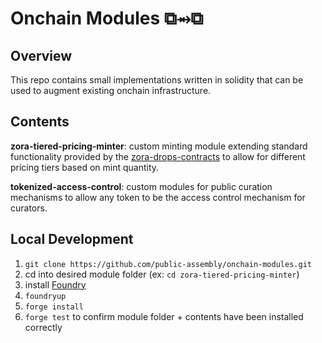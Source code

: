 # Onchain Modules ⧉⥇⧉

## Overview
This repo contains small implementations written in solidity that can be used to augment existing onchain infrastructure.

## Contents
**zora-tiered-pricing-minter**: custom minting module extending standard functionality provided by the [zora-drops-contracts](https://github.com/ourzora/zora-drops-contracts) to allow for different pricing tiers based on mint quantity.

**tokenized-access-control**: custom modules for public curation mechanisms to allow any token to be the access control mechanism for curators.

## Local Development

1. `git clone https://github.com/public-assembly/onchain-modules.git`
2. cd into desired module folder (ex: `cd zora-tiered-pricing-minter`)
3. install [Foundry](https://github.com/foundry-rs/foundry)
4. `foundryup`
5. `forge install`
6. `forge test` to confirm module folder + contents have been installed correctly
